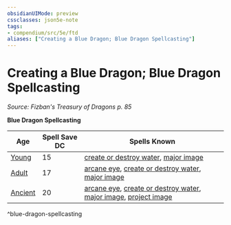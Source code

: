 ```yaml
---
obsidianUIMode: preview
cssclasses: json5e-note
tags:
- compendium/src/5e/ftd
aliases: ["Creating a Blue Dragon; Blue Dragon Spellcasting"]
---
```

# Creating a Blue Dragon; Blue Dragon Spellcasting
*Source: Fizban's Treasury of Dragons p. 85* 

**Blue Dragon Spellcasting**

| Age | Spell Save DC | Spells Known |
|-----|---------------|--------------|
| [Young](2-Mechanics/CLI/bestiary/dragon/young-blue-dragon.md) | 15 | [create or destroy water](2-Mechanics/CLI/spells/create-or-destroy-water.md), [major image](2-Mechanics/CLI/spells/major-image.md) |
| [Adult](2-Mechanics/CLI/bestiary/dragon/adult-blue-dragon.md) | 17 | [arcane eye](2-Mechanics/CLI/spells/arcane-eye.md), [create or destroy water](2-Mechanics/CLI/spells/create-or-destroy-water.md), [major image](2-Mechanics/CLI/spells/major-image.md) |
| [Ancient](2-Mechanics/CLI/bestiary/dragon/ancient-blue-dragon.md) | 20 | [arcane eye](2-Mechanics/CLI/spells/arcane-eye.md), [create or destroy water](2-Mechanics/CLI/spells/create-or-destroy-water.md), [major image](2-Mechanics/CLI/spells/major-image.md), [project image](2-Mechanics/CLI/spells/project-image.md) |
^blue-dragon-spellcasting